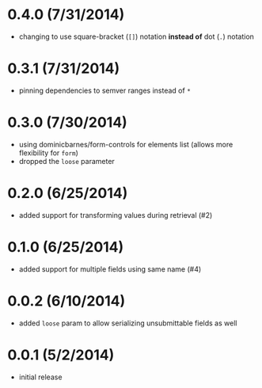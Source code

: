 
# 0.4.0 (7/31/2014)
 * changing to use square-bracket (`[]`) notation **instead of** dot (`.`) notation

# 0.3.1 (7/31/2014)
 * pinning dependencies to semver ranges instead of `*`

# 0.3.0 (7/30/2014)
 * using dominicbarnes/form-controls for elements list (allows more flexibility for `form`)
 * dropped the `loose` parameter

# 0.2.0 (6/25/2014)
 * added support for transforming values during retrieval (#2)

# 0.1.0 (6/25/2014)
 * added support for multiple fields using same name (#4)

# 0.0.2 (6/10/2014)
 * added `loose` param to allow serializing unsubmittable fields as well

# 0.0.1 (5/2/2014)
 * initial release
